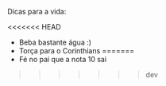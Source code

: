 Dicas para a vida:

<<<<<<< HEAD
- Beba bastante água :)
- Torça para o Corinthians
=======
- Fé no pai que a nota 10 sai
>>>>>>> dev

